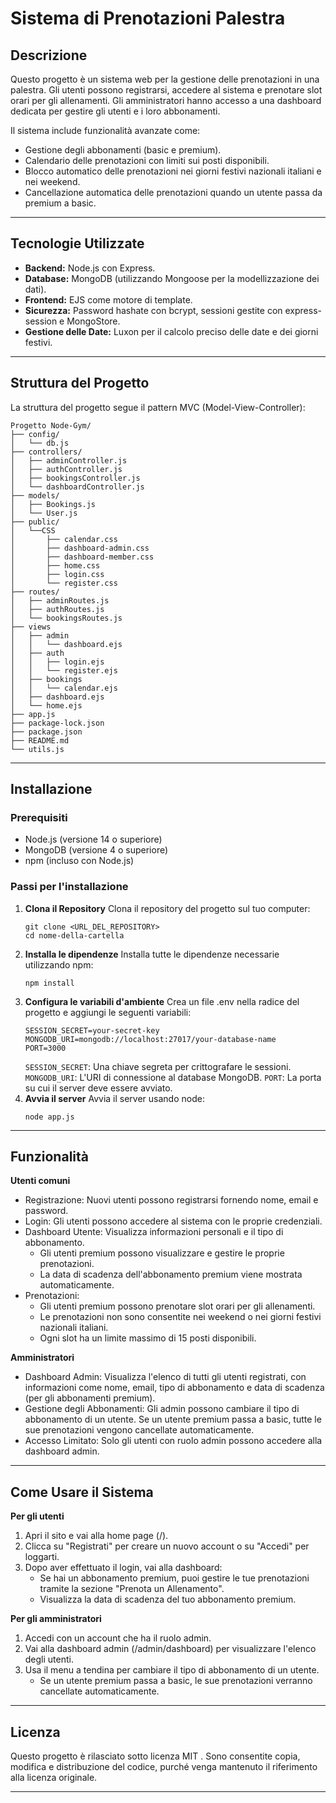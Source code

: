# Sistema di Prenotazioni Palestra

## Descrizione
Questo progetto è un sistema web per la gestione delle prenotazioni in una palestra. Gli utenti possono registrarsi, accedere al sistema e prenotare slot orari per gli allenamenti. Gli amministratori hanno accesso a una dashboard dedicata per gestire gli utenti e i loro abbonamenti.

Il sistema include funzionalità avanzate come:
- Gestione degli abbonamenti (basic e premium).
- Calendario delle prenotazioni con limiti sui posti disponibili.
- Blocco automatico delle prenotazioni nei giorni festivi nazionali italiani e nei weekend.
- Cancellazione automatica delle prenotazioni quando un utente passa da premium a basic.

---

## Tecnologie Utilizzate
- **Backend:** Node.js con Express.
- **Database:** MongoDB (utilizzando Mongoose per la modellizzazione dei dati).
- **Frontend:** EJS come motore di template.
- **Sicurezza:** Password hashate con bcrypt, sessioni gestite con express-session e MongoStore.
- **Gestione delle Date:** Luxon per il calcolo preciso delle date e dei giorni festivi.

---

## Struttura del Progetto
La struttura del progetto segue il pattern MVC (Model-View-Controller):
```
Progetto Node-Gym/
├── config/
│   └── db.js
├── controllers/
│   ├── adminController.js
│   ├── authController.js
│   ├── bookingsController.js
│   └── dashboardController.js
├── models/
│   ├── Bookings.js
│   └── User.js
├── public/
│   └──CSS
│       ├── calendar.css
│       ├── dashboard-admin.css
│       ├── dashboard-member.css
│       ├── home.css
│       ├── login.css
│       └── register.css
├── routes/
│   ├── adminRoutes.js
│   ├── authRoutes.js
│   └── bookingsRoutes.js
├── views
│   ├── admin
│   │   └── dashboard.ejs
│   ├── auth
│   │   ├── login.ejs
│   │   └── register.ejs
│   ├── bookings
│   │   └── calendar.ejs
│   ├── dashboard.ejs 
│   └── home.ejs
├── app.js
├── package-lock.json
├── package.json
├── README.md
└── utils.js
```

---

## Installazione

### Prerequisiti
- Node.js (versione 14 o superiore)
- MongoDB (versione 4 o superiore)
- npm (incluso con Node.js)

### Passi per l'installazione

1. **Clona il Repository**
   Clona il repository del progetto sul tuo computer:
   ```
   git clone <URL_DEL_REPOSITORY>
   cd nome-della-cartella
   ```
2. **Installa le dipendenze**
    Installa tutte le dipendenze necessarie utilizzando npm:
    ```
    npm install
    ```
3. **Configura le variabili d'ambiente**
    Crea un file .env nella radice del progetto e aggiungi le seguenti variabili:
    ```
    SESSION_SECRET=your-secret-key
    MONGODB_URI=mongodb://localhost:27017/your-database-name
    PORT=3000
    ```
    `SESSION_SECRET`: Una chiave segreta per crittografare le sessioni.
    `MONGODB_URI`: L'URI di connessione al database MongoDB.
    `PORT`: La porta su cui il server deve essere avviato.
4. **Avvia il server**
    Avvia il server usando node:
    ```
    node app.js
    ```

---

## Funzionalità

**Utenti comuni**
- Registrazione: Nuovi utenti possono registrarsi fornendo nome, email e password.
- Login: Gli utenti possono accedere al sistema con le proprie credenziali.
- Dashboard Utente: Visualizza informazioni personali e il tipo di abbonamento.
    - Gli utenti premium possono visualizzare e gestire le proprie prenotazioni.
    - La data di scadenza dell'abbonamento premium viene mostrata automaticamente.
- Prenotazioni:
    - Gli utenti premium possono prenotare slot orari per gli allenamenti.
    - Le prenotazioni non sono consentite nei weekend o nei giorni festivi nazionali italiani.
    - Ogni slot ha un limite massimo di 15 posti disponibili.

**Amministratori**
- Dashboard Admin: Visualizza l'elenco di tutti gli utenti registrati, con informazioni come nome, email, tipo di abbonamento e data di scadenza (per gli abbonamenti premium).
- Gestione degli Abbonamenti: Gli admin possono cambiare il tipo di abbonamento di un utente.
Se un utente premium passa a basic, tutte le sue prenotazioni vengono cancellate automaticamente.
- Accesso Limitato: Solo gli utenti con ruolo admin possono accedere alla dashboard admin.

---

## Come Usare il Sistema

**Per gli utenti**
1. Apri il sito e vai alla home page (/).
2. Clicca su "Registrati" per creare un nuovo account o su "Accedi" per loggarti.
3. Dopo aver effettuato il login, vai alla dashboard:
    - Se hai un abbonamento premium, puoi gestire le tue prenotazioni tramite la sezione "Prenota un Allenamento".
    - Visualizza la data di scadenza del tuo abbonamento premium.

**Per gli amministratori**
1. Accedi con un account che ha il ruolo admin.
2. Vai alla dashboard admin (/admin/dashboard) per visualizzare l'elenco degli utenti.
3. Usa il menu a tendina per cambiare il tipo di abbonamento di un utente.
    - Se un utente premium passa a basic, le sue prenotazioni verranno cancellate automaticamente.

--- 

## Licenza

Questo progetto è rilasciato sotto licenza MIT . Sono consentite copia, modifica e distribuzione del codice, purché venga mantenuto il riferimento alla licenza originale.

--- 
